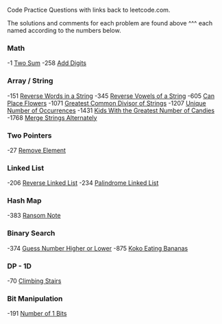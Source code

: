 
Code Practice Questions with links back to leetcode.com.

The solutions and comments for each problem are found above ^^^ each named according to the numbers below.

### Math

-1 [Two Sum](https://leetcode.com/problems/two-sum/description/)
-258 [Add Digits](https://leetcode.com/problems/add-digits/description/)

### Array / String

-151 [Reverse Words in a String](https://leetcode.com/problems/reverse-words-in-a-string/description)
-345 [Reverse Vowels of a String](https://leetcode.com/problems/reverse-vowels-of-a-string/description/)
-605 [Can Place Flowers](https://leetcode.com/problems/can-place-flowers/description)
-1071 [Greatest Common Divisor of Strings](https://leetcode.com/problems/greatest-common-divisor-of-strings/description/)
-1207  [Unique Number of Occurrences](https://leetcode.com/problems/unique-number-of-occurrences/description/)
-1431 [Kids With the Greatest Number of Candies](https://leetcode.com/problems/kids-with-the-greatest-number-of-candies/description)
-1768 [Merge Strings Alternately](https://leetcode.com/problems/merge-strings-alternately/description)

### Two Pointers

-27 [Remove Element](https://leetcode.com/problems/remove-element/)

### Linked List

-206 [Reverse Linked List](https://leetcode.com/problems/reverse-linked-list/description)
-234 [Palindrome Linked List](https://leetcode.com/problems/palindrome-linked-list/description/)

### Hash Map

-383 [Ransom Note](https://leetcode.com/problems/ransom-note/description/)

### Binary Search

-374 [Guess Number Higher or Lower](https://leetcode.com/problems/guess-number-higher-or-lower/description)
-875 [Koko Eating Bananas](https://leetcode.com/problems/koko-eating-bananas/description/)

### DP - 1D

-70 [Climbing Stairs](https://leetcode.com/problems/climbing-stairs/description/)

### Bit Manipulation

-191 [Number of 1 Bits](https://leetcode.com/problems/number-of-1-bits/description/)
